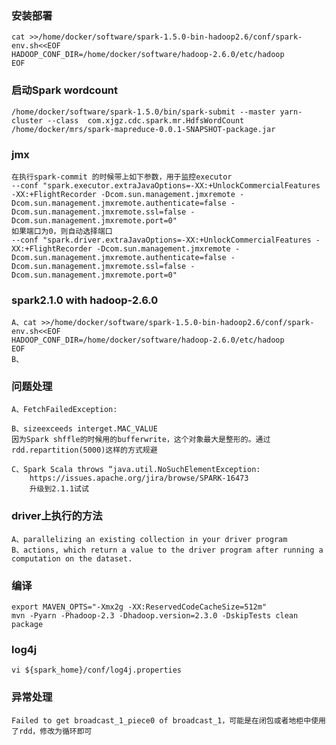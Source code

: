 ### 安装部署
	cat >>/home/docker/software/spark-1.5.0-bin-hadoop2.6/conf/spark-env.sh<<EOF
	HADOOP_CONF_DIR=/home/docker/software/hadoop-2.6.0/etc/hadoop
	EOF

### 启动Spark wordcount
	/home/docker/software/spark-1.5.0/bin/spark-submit --master yarn-cluster --class  com.xjgz.cdc.spark.mr.HdfsWordCount  /home/docker/mrs/spark-mapreduce-0.0.1-SNAPSHOT-package.jar
### jmx
	在执行spark-commit 的时候带上如下参数，用于监控executor
	--conf "spark.executor.extraJavaOptions=-XX:+UnlockCommercialFeatures -XX:+FlightRecorder -Dcom.sun.management.jmxremote -Dcom.sun.management.jmxremote.authenticate=false -Dcom.sun.management.jmxremote.ssl=false -Dcom.sun.management.jmxremote.port=0"
	如果端口为0，则自动选择端口
	--conf "spark.driver.extraJavaOptions=-XX:+UnlockCommercialFeatures -XX:+FlightRecorder -Dcom.sun.management.jmxremote -Dcom.sun.management.jmxremote.authenticate=false -Dcom.sun.management.jmxremote.ssl=false -Dcom.sun.management.jmxremote.port=0"
				
### spark2.1.0 with hadoop-2.6.0
	A、cat >>/home/docker/software/spark-1.5.0-bin-hadoop2.6/conf/spark-env.sh<<EOF
	HADOOP_CONF_DIR=/home/docker/software/hadoop-2.6.0/etc/hadoop
	EOF
	B、
	
### 问题处理
	A、FetchFailedException:
	
	B、sizeexceeds interget.MAC_VALUE
	因为Spark shffle的时候用的bufferwrite，这个对象最大是整形的。通过rdd.repartition(5000)这样的方式规避

	C、Spark Scala throws “java.util.NoSuchElementException:
		https://issues.apache.org/jira/browse/SPARK-16473
		升级到2.1.1试试

### driver上执行的方法
	A、parallelizing an existing collection in your driver program
	B、actions, which return a value to the driver program after running a computation on the dataset. 

### 编译
	export MAVEN_OPTS="-Xmx2g -XX:ReservedCodeCacheSize=512m"
	mvn -Pyarn -Phadoop-2.3 -Dhadoop.version=2.3.0 -DskipTests clean package

### log4j
	vi ${spark_home}/conf/log4j.properties

### 异常处理
	Failed to get broadcast_1_piece0 of broadcast_1，可能是在闭包或者地柜中使用了rdd，修改为循环即可
	 


